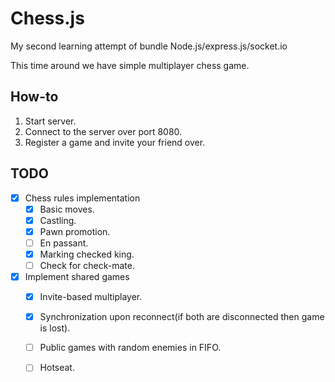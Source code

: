 # Chess.js

My second learning attempt of bundle Node.js/express.js/socket.io

This time around we have simple multiplayer chess game.

## How-to

1. Start server.
2. Connect to the server over port 8080.
3. Register a game and invite your friend over.

## TODO

- [x] Chess rules implementation
    - [x] Basic moves.
    - [x] Castling.
    - [x] Pawn promotion.
    - [ ] En passant.
    - [x] Marking checked king.
    - [ ] Check for check-mate.
- [x] Implement shared games
    - [x] Invite-based multiplayer.
    - [x] Synchronization upon reconnect(if both are disconnected then game is lost).
    - [ ] Public games with random enemies in FIFO.
    - [ ] Hotseat.

